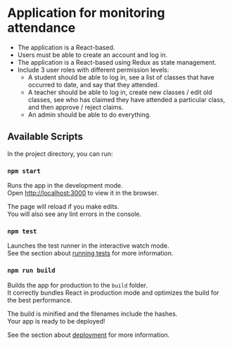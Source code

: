 # Application for monitoring attendance

- The application is a React-based.
- Users must be able to create an account and log in.
- The application is a React-based using Redux as state management.
- Include 3 user roles with different permission levels:
  - A student should be able to log in, see a list of classes that have occurred to date, and say that they attended.
  - A teacher should be able to log in, create new classes / edit old classes, see who has claimed they have attended a particular class, and then approve / reject claims.
  - An admin should be able to do everything.


## Available Scripts

In the project directory, you can run:

### `npm start`

Runs the app in the development mode.\
Open [http://localhost:3000](http://localhost:3000) to view it in the browser.

The page will reload if you make edits.\
You will also see any lint errors in the console.

### `npm test`

Launches the test runner in the interactive watch mode.\
See the section about [running tests](https://facebook.github.io/create-react-app/docs/running-tests) for more information.

### `npm run build`

Builds the app for production to the `build` folder.\
It correctly bundles React in production mode and optimizes the build for the best performance.

The build is minified and the filenames include the hashes.\
Your app is ready to be deployed!

See the section about [deployment](https://facebook.github.io/create-react-app/docs/deployment) for more information.
